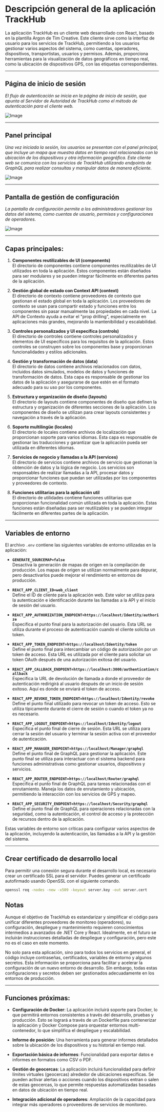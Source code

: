 # Descripción general de la aplicación TrackHub

La aplicación TrackHub es un cliente web desarrollado con React, basado en la plantilla Argon de Tim Creative. Este cliente sirve como la interfaz de usuario para los servicios de TrackHub, permitiendo a los usuarios gestionar varios aspectos del sistema, como cuentas, operadores, dispositivos, transportistas, usuarios y permisos. Además, proporciona herramientas para la visualización de datos geográficos en tiempo real, como la ubicación de dispositivos GPS, con las etiquetas correspondientes.

---

## Página de inicio de sesión
*El flujo de autenticación se inicia en la página de inicio de sesión, que apunta al Servidor de Autoridad de TrackHub como el método de autenticación para el cliente web.* 

![Image](https://github.com/shernandezp/TrackHub/tree/main/src/assets/images/login.png)

---

## Panel principal
*Una vez iniciada la sesión, los usuarios se presentan con el panel principal, que incluye un mapa que muestra datos en tiempo real relacionados con la ubicación de los dispositivos y otra información geográfica. Este cliente web se comunica con los servicios de TrackHub utilizando endpoints de GraphQL para realizar consultas y manipular datos de manera eficiente.*

![Image](https://github.com/shernandezp/TrackHub/tree/main/src/assets/images/dashboard.png)

---

## Pantalla de gestión de configuración
*La pantalla de configuración permite a los administradores gestionar los datos del sistema, como cuentas de usuario, permisos y configuraciones de operadores.*

![Image](https://github.com/shernandezp/TrackHub/tree/main/src/assets/images/manage.png)

---

## Capas principales:

1. **Componentes reutilizables de UI (components)**  
   El directorio de componentes contiene componentes reutilizables de UI utilizados en toda la aplicación. Estos componentes están diseñados para ser modulares y se pueden integrar fácilmente en diferentes partes de la aplicación.

2. **Gestión global de estado con Context API (context)**  
   El directorio de contexto contiene proveedores de contexto que gestionan el estado global en toda la aplicación. Los proveedores de contexto se usan para compartir estado y funciones entre los componentes sin pasar manualmente las propiedades en cada nivel. La API de Contexto ayuda a evitar el "prop drilling", especialmente en aplicaciones más grandes, mejorando la mantenibilidad y escalabilidad.

3. **Controles personalizados y UI específica (controls)**  
   El directorio de controles contiene controles personalizados y elementos de UI específicos para los requisitos de la aplicación. Estos controles se construyen sobre los componentes base y proporcionan funcionalidades y estilos adicionales.

4. **Gestión y transformación de datos (data)**  
   El directorio de datos contiene archivos relacionados con datos, incluidos datos simulados, modelos de datos y funciones de transformación de datos. Esta capa es responsable de gestionar los datos de la aplicación y asegurarse de que estén en el formato adecuado para su uso por los componentes.

5. **Estructura y organización de diseño (layouts)**  
   El directorio de layouts contiene componentes de diseño que definen la estructura y organización de diferentes secciones de la aplicación. Los componentes de diseño se utilizan para crear layouts consistentes y navegación a través de la aplicación.

6. **Soporte multilingüe (locales)**  
   El directorio de locales contiene archivos de localización que proporcionan soporte para varios idiomas. Esta capa es responsable de gestionar las traducciones y garantizar que la aplicación pueda ser utilizada en diferentes idiomas.

7. **Servicios de negocio y llamadas a la API (services)**  
   El directorio de servicios contiene archivos de servicio que gestionan la obtención de datos y la lógica de negocio. Los servicios son responsables de realizar llamadas a la API, procesar datos y proporcionar funciones que puedan ser utilizadas por los componentes y proveedores de contexto.

8. **Funciones utilitarias para la aplicación util**  
   El directorio de utilidades contiene funciones utilitarias que proporcionan funcionalidad común utilizada en toda la aplicación. Estas funciones están diseñadas para ser reutilizables y se pueden integrar fácilmente en diferentes partes de la aplicación.

---

## Variables de entorno

El archivo `.env` contiene las siguientes variables de entorno utilizadas en la aplicación:

- **`GENERATE_SOURCEMAP=false`**  
  Desactiva la generación de mapas de origen en la compilación de producción. Los mapas de origen se utilizan normalmente para depurar, pero desactivarlos puede mejorar el rendimiento en entornos de producción.

- **`REACT_APP_CLIENT_ID=web_client`**  
  Define el ID de cliente para la aplicación web. Este valor se utiliza para la autenticación e identificación durante las llamadas a la API y el inicio de sesión del usuario.

- **`REACT_APP_AUTHORIZATION_ENDPOINT=https://localhost/Identity/authorize`**  
  Especifica el punto final para la autorización del usuario. Esta URL se utiliza durante el proceso de autenticación cuando el cliente solicita un token.

- **`REACT_APP_TOKEN_ENDPOINT=https://localhost/Identity/token`**  
  Define el punto final para intercambiar un código de autorización por un token de acceso. Esta URL es utilizada por el cliente para solicitar un token OAuth después de una autorización exitosa del usuario.

- **`REACT_APP_CALLBACK_ENDPOINT=https://localhost:3000/authentication/callback`**  
  Especifica la URL de devolución de llamada a donde el proveedor de autenticación redirigirá al usuario después de un inicio de sesión exitoso. Aquí es donde se enviará el token de acceso.

- **`REACT_APP_REVOKE_TOKEN_ENDPOINT=https://localhost/Identity/revoke`**  
  Define el punto final utilizado para revocar un token de acceso. Esto se utiliza típicamente durante el cierre de sesión o cuando el token ya no es necesario.

- **`REACT_APP_LOGOUT_ENDPOINT=https://localhost/Identity/logout`**  
  Especifica el punto final de cierre de sesión. Esta URL se utiliza para cerrar la sesión del usuario y terminar la sesión activa con el proveedor de autenticación.

- **`REACT_APP_MANAGER_ENDPOINT=https://localhost/Manager/graphql`**  
  Define el punto final de GraphQL para gestionar la aplicación. Este punto final se utiliza para interactuar con el sistema backend para funciones administrativas como gestionar usuarios, dispositivos y servicios.

- **`REACT_APP_ROUTER_ENDPOINT=https://localhost/Router/graphql`**  
  Especifica el punto final de GraphQL para tareas relacionadas con el enrutamiento. Maneja los datos de enrutamiento y ubicación, permitiendo la interacción con los servicios de GPS y mapeo.

- **`REACT_APP_SECURITY_ENDPOINT=https://localhost/Security/graphql`**  
  Define el punto final de GraphQL para operaciones relacionadas con la seguridad, como la autenticación, el control de acceso y la protección de recursos dentro de la aplicación.

Estas variables de entorno son críticas para configurar varios aspectos de la aplicación, incluyendo la autenticación, las llamadas a la API y la gestión del sistema.

---

## Crear certificado de desarrollo local  
Para permitir una conexión segura durante el desarrollo local, es necesario crear un certificado SSL para el servidor. Puedes generar un certificado autofirmado usando OpenSSL con el siguiente comando.

```bash
openssl req -nodes -new -x509 -keyout server.key -out server.cert
```

## Notas  
Aunque el objetivo de TrackHub es estandarizar y simplificar el código para unificar diferentes proveedores de monitoreo (operadores), su configuración, despliegue y mantenimiento requieren conocimientos intermedios a avanzados de .NET Core y React. Idealmente, en el futuro se incluirán instrucciones detalladas de despliegue y configuración, pero este no es el caso en este momento.

No solo para esta aplicación, sino para todos los servicios en general, el código incluye contraseñas, certificados, variables de entorno y algunos secretos. Esta información se proporciona para facilitar y acelerar la configuración de un nuevo entorno de desarrollo. Sin embargo, todas estas configuraciones y secretos deben ser gestionados adecuadamente en los entornos de producción.

---

## Funciones próximas:

- **Configuración de Docker**: La aplicación incluirá soporte para Docker, lo que permitirá entornos consistentes a través del desarrollo, pruebas y producción. Esto se logrará a través de un Dockerfile para contenerizar la aplicación y Docker Compose para orquestar entornos multi-contenedor, lo que simplifica el despliegue y escalabilidad.
  
- **Informe de posición**: Una herramienta para generar informes detallados sobre la ubicación de los dispositivos y su historial en tiempo real.

- **Exportación básica de informes**: Funcionalidad para exportar datos e informes en formatos como CSV o PDF.

- **Gestión de geocercas**: La aplicación incluirá funcionalidad para definir límites virtuales (geocercas) alrededor de ubicaciones específicas. Se pueden activar alertas o acciones cuando los dispositivos entran o salen de estas geocercas, lo que permite respuestas automatizadas basadas en datos de ubicación en tiempo real.

- **Integración adicional de operadores**: Ampliación de la capacidad para integrar más operadores o proveedores de servicios de monitoreo.
